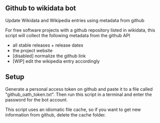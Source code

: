 ## Github to wikidata bot

Update Wikidata and Wikipedia entries using metadata from github

For free software projects with a github repository listed in wikidata,
this script will collect the following metadata from the github API
 - all stable releases + release dates
 - the project website
 - [disabled] normalize the github link
 - [WIP] edit the wikipedia entry accordingly

## Setup

Generate a personal access token on github and paste it to a file called
"github_oath_token.txt". Then run this script in a terminal and enter the
password for the bot account.

This script uses an idiomatic file cache, so if you want to get new information
from github, delete the cache folder.
